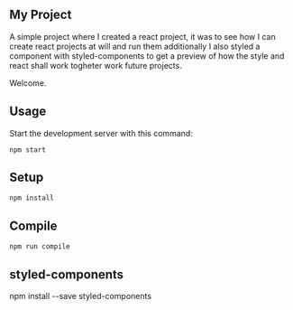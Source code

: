 My Project
---

A simple project where I created a react project, it was to see how I can create react projects at will and run them
additionally I also styled a component with styled-components to get a preview of how the style and react shall work
togheter work future projects. 

Welcome.

Usage
---

Start the development server with this command:

```
npm start
```

Setup
----

```
npm install
```

Compile
---

```
npm run compile
```

styled-components
---

npm install --save styled-components


